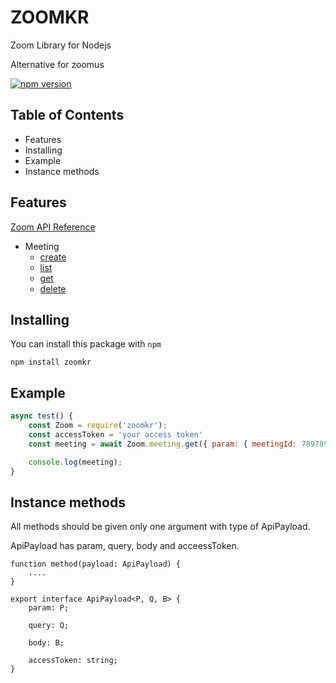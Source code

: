 # ZOOMKR

Zoom Library for Nodejs

Alternative for zoomus

[![npm version](https://img.shields.io/npm/v/zoomkr.svg?style=flat-square)](https://www.npmjs.org/package/zoomkr)

## Table of Contents

* Features
* Installing
* Example
* Instance methods

## Features

[Zoom API Reference](https://marketplace.zoom.us/docs/api-reference/zoom-api)

* Meeting
    * [create](https://marketplace.zoom.us/docs/api-reference/zoom-api/meetings/meetingcreate)
    * [list](https://marketplace.zoom.us/docs/api-reference/zoom-api/meetings/meetings)
    * [get](https://marketplace.zoom.us/docs/api-reference/zoom-api/meetings/meeting)
    * [delete](https://marketplace.zoom.us/docs/api-reference/zoom-api/meetings/meetingdelete)


## Installing

You can install this package with `npm`

`npm install zoomkr`

## Example

```javascript
async test() {
    const Zoom = require('zoomkr');
    const accessToken = 'your access token'
    const meeting = await Zoom.meeting.get({ param: { meetingId: 789789 }, query: {}, acccessToken });

    console.log(meeting);
}
```

## Instance methods

All methods should be given only one argument with type of ApiPayload.

ApiPayload has param, query, body and acceessToken.

```
function method(payload: ApiPayload) {
    ....
}

export interface ApiPayload<P, Q, B> {
    param: P;

    query: Q;

    body: B;

    accessToken: string;
}
```